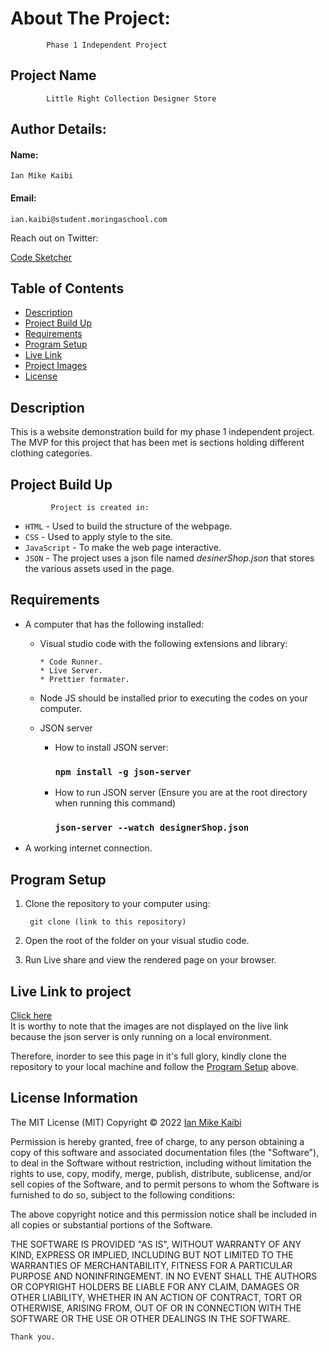 # About The Project:

            Phase 1 Independent Project

## Project Name

            Little Right Collection Designer Store  

## Author Details:

#### Name:
    Ian Mike Kaibi
#### Email: 
    ian.kaibi@student.moringaschool.com

Reach out on Twitter:

[Code Sketcher](https://twitter.com/Bit_Bytes_Bits)

## Table of Contents

- [Description](#description)
- [Project Build Up](#project-build-up)
- [Requirements](#requirements)
- [Program Setup](#program-setup)
- [Live Link](#live-link-to-project)
- [Project Images](#project-images)
- [License](#license-information)

## Description
This is a website demonstration build for my phase 1 independent project.  
The MVP for this project that has been met is sections holding different clothing  categories.   



## Project Build Up

             Project is created in:

- `HTML` - Used to build the structure of the webpage.
- `CSS` - Used to apply style to the site.
- `JavaScript` - To make the web page interactive.
- `JSON` - The project uses a json file named *desinerShop.json* that stores the various assets used in the page.

## Requirements
- A computer that has the following installed:
    * Visual studio code with the following extensions and library:  

          * Code Runner.
          * Live Server.
          * Prettier formater.
    * Node JS should be installed prior to executing the codes on your computer.
    * JSON server 

        * How to install JSON server:
         
            ### `npm install -g json-server`
        * How to run JSON server (Ensure you are at the root directory when running this command)
        
            ### `json-server --watch designerShop.json`


* A working internet connection.

## Program Setup
1. Clone the repository to your computer using:

        git clone (link to this repository)

2. Open the root of the folder on your visual studio code.

3. Run Live share and view the rendered page on your browser. 

## Live Link to project
[Click here](https://bit-bytes-bits.github.io/Little-Right-Collection-Manager/)  
It is worthy to note that the images are not displayed on the live link because the json server is only running on a local environment. 

Therefore, inorder to see this page in it's full glory, kindly clone the repository to your local machine and follow the [Program Setup](#program-setup) above.

## License Information

The MIT License (MIT)
Copyright © 2022 [Ian Mike Kaibi](https://github.com/Bit-Bytes-Bits)  

Permission is hereby granted, free of charge, to any person obtaining a copy
of this software and associated documentation files (the "Software"), to deal
in the Software without restriction, including without limitation the rights
to use, copy, modify, merge, publish, distribute, sublicense, and/or sell
copies of the Software, and to permit persons to whom the Software is
furnished to do so, subject to the following conditions:

The above copyright notice and this permission notice shall be included in all
copies or substantial portions of the Software.

THE SOFTWARE IS PROVIDED "AS IS", WITHOUT WARRANTY OF ANY KIND, EXPRESS OR
IMPLIED, INCLUDING BUT NOT LIMITED TO THE WARRANTIES OF MERCHANTABILITY,
FITNESS FOR A PARTICULAR PURPOSE AND NONINFRINGEMENT. IN NO EVENT SHALL THE
AUTHORS OR COPYRIGHT HOLDERS BE LIABLE FOR ANY CLAIM, DAMAGES OR OTHER
LIABILITY, WHETHER IN AN ACTION OF CONTRACT, TORT OR OTHERWISE, ARISING FROM,
OUT OF OR IN CONNECTION WITH THE SOFTWARE OR THE USE OR OTHER DEALINGS IN THE
SOFTWARE.

`
Thank you.
`
